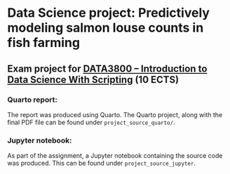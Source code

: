 # Data Science project: Predictively modeling salmon louse counts in fish farming
## Exam project for [DATA3800 – Introduction to Data Science With Scripting](https://student.oslomet.no/studier/-/studieinfo/emne/DATA3800/2023/H%C3%98ST) (10 ECTS)

### Quarto report:
The report was produced using Quarto. The Quarto project, along with the final PDF file can be found under `project_source_quarto/`.

### Jupyter notebook:
As part of the assignment, a Jupyter notebook containing the source code was produced. This can be found under `project_source_jupyter`.
